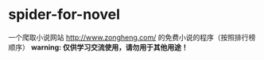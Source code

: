 # spider-for-novel
一个爬取小说网站 http://www.zongheng.com/ 的免费小说的程序（按照排行榜顺序）
**warning: 仅供学习交流使用，请勿用于其他用途！**
